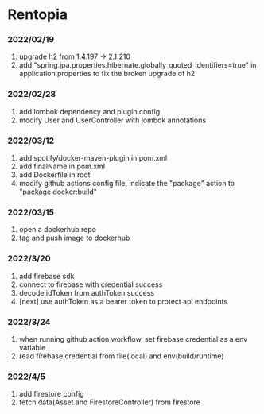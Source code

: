 # Rentopia



### 2022/02/19
1. upgrade h2 from 1.4.197 -> 2.1.210
2. add "spring.jpa.properties.hibernate.globally_quoted_identifiers=true" in application.properties to fix the broken upgrade of h2

### 2022/02/28
1. add lombok dependency and plugin config
2. modify User and UserController with lombok annotations

### 2022/03/12
1. add spotify/docker-maven-plugin in pom.xml
2. add finalName in pom.xml
3. add Dockerfile in root
4. modify github actions config file, indicate the "package" action to "package docker:build"

### 2022/03/15
1. open a dockerhub repo
2. tag and push image to dockerhub

### 2022/3/20
1. add firebase sdk
2. connect to firebase with credential success
3. decode idToken from authToken success
4. [next] use authToken as a bearer token to protect api endpoints


### 2022/3/24
1. when running github action workflow, set firebase credential as a env variable
2. read firebase credential from file(local) and env(build/runtime)

### 2022/4/5
1. add firestore config 
2. fetch data(Asset and FirestoreController) from firestore
